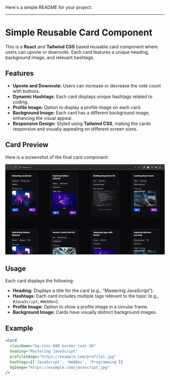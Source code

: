 Here's a simple README for your project:

---

# Simple Reusable Card Component

This is a **React** and **Tailwind CSS** based reusable card component where users can upvote or downvote. Each card features a unique heading, background image, and relevant hashtags.

## Features

- **Upvote and Downvote:** Users can increase or decrease the vote count with buttons.
- **Dynamic Hashtags:** Each card displays unique hashtags related to coding.
- **Profile Image:** Option to display a profile image on each card.
- **Background Image:** Each card has a different background image, enhancing the visual appeal.
- **Responsive Design:** Styled using **Tailwind CSS**, making the cards responsive and visually appealing on different screen sizes.

## Card Preview

Here is a screenshot of the final card component:

![Card Component Screenshot](public/images/Screenshot.jpg)

## Usage

Each card displays the following:

- **Heading:** Displays a title for the card (e.g., “Mastering JavaScript”).
- **Hashtags:** Each card includes multiple tags relevant to the topic (e.g., `#JavaScript`, `#WebDev`).
- **Profile Image:** Option to show a profile image in a circular frame.
- **Background Image:** Cards have visually distinct background images.

## Example

```jsx
<Card 
  className="bg-zinc-600 border-teal-50"
  heading="Mastering JavaScript"
  profileImage="https://example.com/profile1.jpg"
  hashtags={['JavaScript', 'WebDev', 'Programming']}
  bgImage="https://example.com/javascript.jpg"
/>
```

